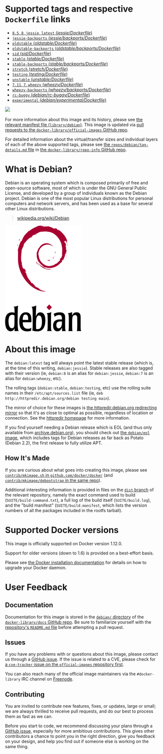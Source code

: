 # Supported tags and respective `Dockerfile` links

-	[`8.5`, `8`, `jessie`, `latest` (*jessie/Dockerfile*)](https://github.com/tianon/docker-brew-debian/blob/c2882c541f5bd5cfdd28a505a4e635d42c7fd946/jessie/Dockerfile)
-	[`jessie-backports` (*jessie/backports/Dockerfile*)](https://github.com/tianon/docker-brew-debian/blob/c2882c541f5bd5cfdd28a505a4e635d42c7fd946/jessie/backports/Dockerfile)
-	[`oldstable` (*oldstable/Dockerfile*)](https://github.com/tianon/docker-brew-debian/blob/c2882c541f5bd5cfdd28a505a4e635d42c7fd946/oldstable/Dockerfile)
-	[`oldstable-backports` (*oldstable/backports/Dockerfile*)](https://github.com/tianon/docker-brew-debian/blob/c2882c541f5bd5cfdd28a505a4e635d42c7fd946/oldstable/backports/Dockerfile)
-	[`sid` (*sid/Dockerfile*)](https://github.com/tianon/docker-brew-debian/blob/f2f13c96629664b5cd7ac24b56a12723a7df69e3/sid/Dockerfile)
-	[`stable` (*stable/Dockerfile*)](https://github.com/tianon/docker-brew-debian/blob/c2882c541f5bd5cfdd28a505a4e635d42c7fd946/stable/Dockerfile)
-	[`stable-backports` (*stable/backports/Dockerfile*)](https://github.com/tianon/docker-brew-debian/blob/c2882c541f5bd5cfdd28a505a4e635d42c7fd946/stable/backports/Dockerfile)
-	[`stretch` (*stretch/Dockerfile*)](https://github.com/tianon/docker-brew-debian/blob/f2f13c96629664b5cd7ac24b56a12723a7df69e3/stretch/Dockerfile)
-	[`testing` (*testing/Dockerfile*)](https://github.com/tianon/docker-brew-debian/blob/f2f13c96629664b5cd7ac24b56a12723a7df69e3/testing/Dockerfile)
-	[`unstable` (*unstable/Dockerfile*)](https://github.com/tianon/docker-brew-debian/blob/f2f13c96629664b5cd7ac24b56a12723a7df69e3/unstable/Dockerfile)
-	[`7.11`, `7`, `wheezy` (*wheezy/Dockerfile*)](https://github.com/tianon/docker-brew-debian/blob/c2882c541f5bd5cfdd28a505a4e635d42c7fd946/wheezy/Dockerfile)
-	[`wheezy-backports` (*wheezy/backports/Dockerfile*)](https://github.com/tianon/docker-brew-debian/blob/c2882c541f5bd5cfdd28a505a4e635d42c7fd946/wheezy/backports/Dockerfile)
-	[`rc-buggy` (*debian/rc-buggy/Dockerfile*)](https://github.com/tianon/dockerfiles/blob/22a998f815d55217afa0075411b810b8889ceac1/debian/rc-buggy/Dockerfile)
-	[`experimental` (*debian/experimental/Dockerfile*)](https://github.com/tianon/dockerfiles/blob/22a998f815d55217afa0075411b810b8889ceac1/debian/experimental/Dockerfile)

[![](https://badge.imagelayers.io/debian:latest.svg)](https://imagelayers.io/?images=debian:8.5,debian:jessie-backports,debian:oldstable,debian:oldstable-backports,debian:sid,debian:stable,debian:stable-backports,debian:stretch,debian:testing,debian:unstable,debian:7.11,debian:wheezy-backports,debian:rc-buggy,debian:experimental)

For more information about this image and its history, please see [the relevant manifest file (`library/debian`)](https://github.com/docker-library/official-images/blob/master/library/debian). This image is updated via [pull requests to the `docker-library/official-images` GitHub repo](https://github.com/docker-library/official-images/pulls?q=label%3Alibrary%2Fdebian).

For detailed information about the virtual/transfer sizes and individual layers of each of the above supported tags, please see [the `repos/debian/tag-details.md` file](https://github.com/docker-library/repo-info/blob/master/repos/debian/tag-details.md) in [the `docker-library/repo-info` GitHub repo](https://github.com/docker-library/repo-info).

# What is Debian?

Debian is an operating system which is composed primarily of free and open-source software, most of which is under the GNU General Public License, and developed by a group of individuals known as the Debian project. Debian is one of the most popular Linux distributions for personal computers and network servers, and has been used as a base for several other Linux distributions.

> [wikipedia.org/wiki/Debian](https://en.wikipedia.org/wiki/Debian)

![logo](https://raw.githubusercontent.com/docker-library/docs/b449be7df57e9ed9086bb5821bfb5d6cdc5d67a4/debian/logo.png)

# About this image

The `debian:latest` tag will always point the latest stable release (which is, at the time of this writing, `debian:jessie`). Stable releases are also tagged with their version (ie, `debian:8` is an alias for `debian:jessie`, `debian:7` is an alias for `debian:wheezy`, etc).

The rolling tags (`debian:stable`, `debian:testing`, etc) use the rolling suite names in their `/etc/apt/sources.list` file (ie, `deb
http://httpredir.debian.org/debian testing main`).

The mirror of choice for these images is [the httpredir.debian.org redirecting mirror](http://httpredir.debian.org) so that it's as close to optimal as possible, regardless of location or connection. See the [httpredir homepage](http://httpredir.debian.org) for more information.

If you find yourself needing a Debian release which is EOL (and thus only available from [archive.debian.org](http://archive.debian.org)), you should check out [the `debian/eol` image](https://hub.docker.com/r/debian/eol/), which includes tags for Debian releases as far back as Potato (Debian 2.2), the first release to fully utilize APT.

## How It's Made

If you are curious about what goes into creating this image, please see [`contrib/mkimage.sh` in `github.com/docker/docker`](https://github.com/docker/docker/blob/master/contrib/mkimage.sh) (and [`contrib/mkimage/debootstrap` in the same repo](https://github.com/docker/docker/blob/master/contrib/mkimage/debootstrap)).

Additional interesting information is provided in files on the [`dist` branch](https://github.com/tianon/docker-brew-debian/tree/dist) of the relevant repository, namely the exact command used to build (`SUITE/build-command.txt`), a full log of the build itself (`SUITE/build.log`), and the "build manifest" (`SUITE/build.manifest`, which lists the version numbers of all the packages included in the rootfs tarball).

# Supported Docker versions

This image is officially supported on Docker version 1.12.0.

Support for older versions (down to 1.6) is provided on a best-effort basis.

Please see [the Docker installation documentation](https://docs.docker.com/installation/) for details on how to upgrade your Docker daemon.

# User Feedback

## Documentation

Documentation for this image is stored in the [`debian/` directory](https://github.com/docker-library/docs/tree/master/debian) of the [`docker-library/docs` GitHub repo](https://github.com/docker-library/docs). Be sure to familiarize yourself with the [repository's `README.md` file](https://github.com/docker-library/docs/blob/master/README.md) before attempting a pull request.

## Issues

If you have any problems with or questions about this image, please contact us through a [GitHub issue](https://github.com/tianon/docker-brew-debian/issues). If the issue is related to a CVE, please check for [a `cve-tracker` issue on the `official-images` repository first](https://github.com/docker-library/official-images/issues?q=label%3Acve-tracker).

You can also reach many of the official image maintainers via the `#docker-library` IRC channel on [Freenode](https://freenode.net).

## Contributing

You are invited to contribute new features, fixes, or updates, large or small; we are always thrilled to receive pull requests, and do our best to process them as fast as we can.

Before you start to code, we recommend discussing your plans through a [GitHub issue](https://github.com/tianon/docker-brew-debian/issues), especially for more ambitious contributions. This gives other contributors a chance to point you in the right direction, give you feedback on your design, and help you find out if someone else is working on the same thing.
